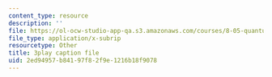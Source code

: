 ```yaml
---
content_type: resource
description: ''
file: https://ol-ocw-studio-app-qa.s3.amazonaws.com/courses/8-05-quantum-physics-ii-fall-2013/2ed94957b84197f82f9e1216b18f9078_JjoqYkq4J6k.srt
file_type: application/x-subrip
resourcetype: Other
title: 3play caption file
uid: 2ed94957-b841-97f8-2f9e-1216b18f9078
---
```

